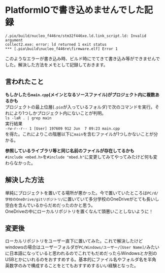 # PlatformIOで書き込めませんでした記録

```shell
/.pio/build/nucleo_f446re/stm32f446xe.ld.link_script.ld: Invalid argument
collect2.exe: error: ld returned 1 exit status
*** [.pio\build\nucleo_f446re\firmware.elf] Error 1
```

このようなエラーが書き込み時、ビルド時にでてきて書き込み等ができませんでした。解決した方法をメモとして記録しておきます。

## 言われたこと

**もしかしたら`main.cpp`(メインとなるソースファイル)がプロジェクト内に複数あるかも**  
プロジェクトの最上位層(`.pio`が入っているフォルダ)で次のコマンドを実行。それにより1つしかプロジェクト内にないことが判明。  
`ls -laR . | grep main`  
実行結果  
`-rw-r--r-- 1 [User] 197609 912 Jun  7 09:23 main.cpp`  
を得た。これによりこの階層以下に`main`を含むファイルが1つしかないことが分かる。

**参照しているライブラリ等と同じ名前のファイルが存在してるかも**  
`#include <mbed.h>`を`#include "mbed.h"`に変更してみてやってみたけど何も変わらなかった。

## 解決した方法

単純にプロジェクトを置いてる場所が悪かった。今で置いていたところは`PC/d/学校のOneDrive/gitリポジトリ/`に置いていて多分学校のOneDriveがとても長いし空白を含んでいるからだめだったのかと思う。  
OneDriveの中にローカルリポジトリを置くなんて頭悪いことしないように！  

## 変更後

ローカルリポジトリをユーザー直下に置いてみた。これで解決したけどwindowsの場合はユーザーフォルダが`PC/Windows/ユーザー/[User Name]/`みたいに日本語になっていると思われるのでこれでもだめだったらWindowsとか別のUSBとかにいれるのをおすすめする。基本的にファイル名やフォルダ名を半角英数字のみで構成することをとてもおすすめするいい経験となった。
